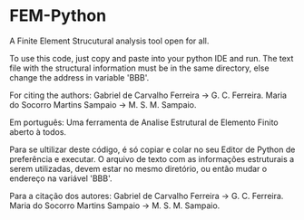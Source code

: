 # FEM-Python
A Finite Element Strucutural analysis tool open for all.

To use this code, just copy and paste into your python IDE and run. The text file with the structural information must be in the same directory, else change the address in variable 'BBB'.

For citing the authors:
Gabriel de Carvalho Ferreira -> G. C. Ferreira.
Maria do Socorro Martins Sampaio -> M. S. M. Sampaio.

Em português:
Uma ferramenta de Analise Estrutural de Elemento Finito aberto à todos.

Para se ultilizar deste código, é só copiar e colar no seu Editor de Python de preferência e executar. O arquivo de texto com as informações estruturais a serem utilizadas, devem estar no mesmo diretório, ou então mudar o endereço na variável 'BBB'.

Para a citação dos autores:
Gabriel de Carvalho Ferreira -> G. C. Ferreira.
Maria do Socorro Martins Sampaio -> M. S. M. Sampaio.
